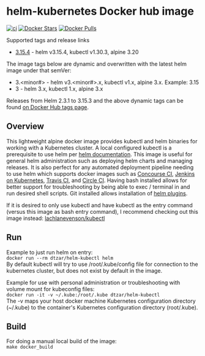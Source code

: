 # helm-kubernetes Docker hub image

[![ci](https://github.com/dtzar/helm-kubectl/actions/workflows/image-build-push.yaml/badge.svg)](https://github.com/dtzar/helm-kubectl/actions/workflows/image-build-push.yaml)
[![Docker Stars](https://img.shields.io/docker/stars/dtzar/helm-kubectl.svg?style=flat)](https://hub.docker.com/r/dtzar/helm-kubectl/)
[![Docker Pulls](https://img.shields.io/docker/pulls/dtzar/helm-kubectl.svg?style=flat)](https://hub.docker.com/r/dtzar/helm-kubectl/)

Supported tags and release links

* [3.15.4](https://github.com/dtzar/helm-kubectl/releases/tag/3.15.3) - helm v3.15.4, kubectl v1.30.3, alpine 3.20

The image tags below are dynamic and overwritten with the latest helm image under that semVer:

* 3.<minor#> - helm v3.<minor#>.x, kubectl v1.x, alpine 3.x.  Example: 3.15
* 3 - helm 3.x, kubectl 1.x, alpine 3.x

Releases from Helm 2.3.1 to 3.15.3 and the above dynamic tags can be found [on Docker Hub tags page](https://hub.docker.com/r/dtzar/helm-kubectl/tags).

## Overview

This lightweight alpine docker image provides kubectl and helm binaries for working with a Kubernetes cluster. A local configured kubectl is a prerequisite to use helm per [helm documentation](https://github.com/kubernetes/helm/blob/master/docs/quickstart.md). This image is useful for general helm administration such as deploying helm charts and managing releases. It is also perfect for any automated deployment pipeline needing to use helm which supports docker images such as [Concourse CI](https://concourse.ci), [Jenkins on Kubernetes](https://kubeapps.com/charts/stable/jenkins), [Travis CI](https://docs.travis-ci.com/user/docker/), and [Circle CI](https://circleci.com/integrations/docker/). Having bash installed allows for better support for troubleshooting by being able to exec / terminal in and run desired shell scripts. Git installed allows installation of [helm plugins](https://github.com/kubernetes/helm/blob/master/docs/plugins.md).

If it is desired to only use kubectl and have kubectl as the entry command (versus this image as bash entry command), I recommend checking out this image instead:
[lachlanevenson/kubectl](https://hub.docker.com/r/lachlanevenson/k8s-kubectl/)

## Run

Example to just run helm on entry:  
`docker run --rm dtzar/helm-kubectl helm`  
By default kubectl will try to use /root/.kube/config file for connection to the kubernetes cluster, but does not exist by default in the image.

Example for use with personal administration or troubleshooting with volume mount for kubeconfig files:  
`docker run -it -v ~/.kube:/root/.kube dtzar/helm-kubectl`  
The -v maps your host docker machine Kubernetes configuration directory (~/.kube) to the container's Kubernetes configuration directory (root/.kube).

## Build

For doing a manual local build of the image:  
`make docker_build`
